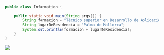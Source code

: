 ```java
public class Information {

    public static void main(String args[]) {
        String formacion = "Técnico superior en Desarrollo de Aplicaciones Web (DAW)\nLicenciado en Filosofía\n";
        String lugarDeResidencia = "Palma de Mallorca";
        System.out.println(formacion + lugarDeResidencia);
    }
}

```
![](https://www.codewars.com/users/rIvorraLl/badges/large)
